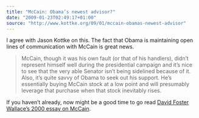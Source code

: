 ```yaml
---
title: "McCain: Obama’s newest advisor?"
date: "2009-01-23T02:49:17+01:00"
source: "http://www.kottke.org/09/01/mccain-obamas-newest-advisor"
---
```


I agree with Jason Kottke on this. The fact that Obama is maintaining open lines of communication with McCain is great news.

> McCain, though it was his own fault (or that of his handlers), didn’t represent himself well during the presidential campaign and it’s nice to see that the very able Senator isn’t being sidelined because of it. Also, it’s quite savvy of Obama to seek out his support. He’s essentially buying McCain stock at a low point and will presumably leverage that purchase when that stock inevitably rises.

If you haven’t already, now might be a good time to go read [David Foster Wallace’s 2000 essay on McCain](http://www.rollingstone.com/politics/story/18420304/the_weasel_twelve_monkeys_and_the_shrub).
